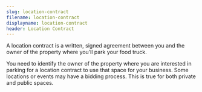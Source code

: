```yaml
---
slug: location-contract
filename: location-contract
displayname: location-contract
header: Location Contract
---
```


A location contract is a written, signed agreement between you and the owner of the property where you’ll park your food truck.

You need to identify the owner of the property where you are interested in parking for a location contract to use that space for your business. Some locations or events may have a bidding process. This is true for both private and public spaces.
